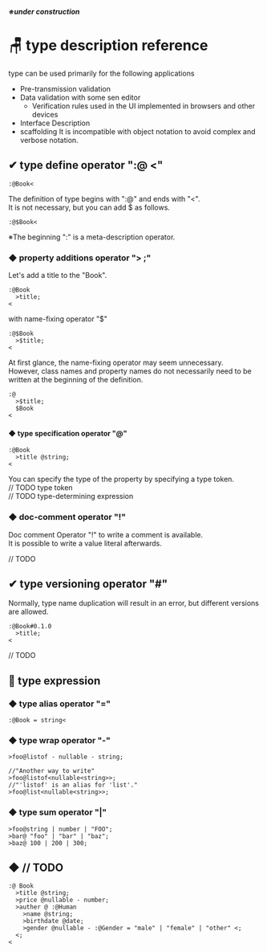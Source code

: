 ***※under construction***

# 🪑 type description reference
type can be used primarily for the following applications
- Pre-transmission validation
- Data validation with some sen editor
  - Verification rules used in the UI implemented in browsers and other devices
- Interface Description
- scaffolding
It is incompatible with object notation to avoid complex and verbose notation.
## ✔ type define operator ":@ <"
```sen
:@Book<
```
The definition of type begins with ":@" and ends with "<".  
It is not necessary, but you can add $ as follows.  
```sen
:@$Book<
```
※The beginning ":" is a meta-description operator.

### ◆ property additions operator "> ;"
Let's add a title to the "Book".
```sen
:@Book
  >title;
<
```
with name-fixing operator "$"  
```sen
:@$Book
  >$title;
<
```
At first glance, the name-fixing operator may seem unnecessary.  
However, class names and property names do not necessarily need to be written at the beginning of the definition.  
```sen
:@
  >$title;
  $Book
<
```

#### ◆ type specification operator "@"
```sen
:@Book
  >title @string;
<
```
You can specify the type of the property by specifying a type token.  
// TODO type token  
// TODO type-determining expression  

### ◆ doc-comment operator "!"
Doc comment Operator "!" to write a comment is available.  
It is possible to write a value literal afterwards.  

// TODO

## ✔ type versioning operator "#"
Normally, type name duplication will result in an error, but different versions are allowed.
```sen
:@Book#0.1.0
  >title;
<
```

// TODO

## 🧩 type expression

### ◆ type alias operator "="
```sen
:@Book = string<
```
### ◆ type wrap operator "-"
```sen
>foo@listof - nullable - string;

//"Another way to write"
>foo@listof<nullable<string>>;
//"'listof' is an alias for 'list'."
>foo@list<nullable<string>>;

```

### ◆ type sum operator "|"
```sen
>foo@string | number | "FOO";
>bar@ "foo" | "bar" | "baz";
>baz@ 100 | 200 | 300;
```

## ◆ // TODO 

```sen
:@ Book
  >title @string;
  >price @nullable - number;
  >auther @ :@Human
    >name @string;
    >birthdate @date;
    >gender @nullable - :@Gender = "male" | "female" | "other" <;
  <;
<
```




